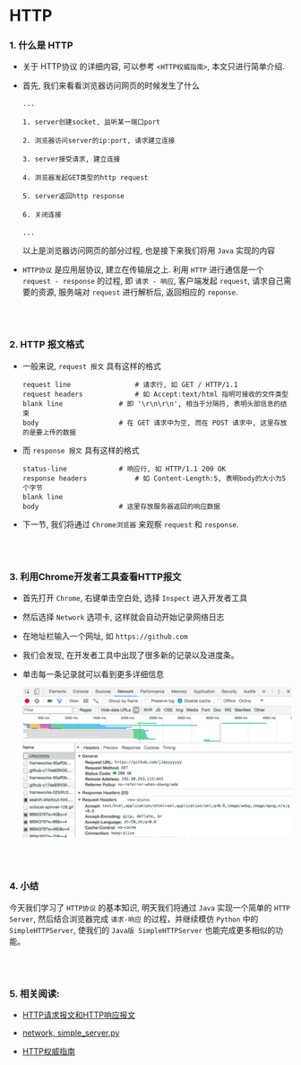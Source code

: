 #	HTTP

###	1. 什么是 HTTP

*	关于 HTTP协议 的详细内容, 可以参考 `<HTTP权威指南>`, 本文只进行简单介绍.

*	首先, 我们来看看浏览器访问网页的时候发生了什么

	```
	...

	1. server创建socket, 监听某一端口port

	2. 浏览器访问server的ip:port, 请求建立连接

	3. server接受请求, 建立连接

	4. 浏览器发起GET类型的http request

	5. server返回http response

	6. 关闭连接

	...
	```

	以上是浏览器访问网页的部分过程, 也是接下来我们将用 `Java` 实现的内容

*	`HTTP协议` 是应用层协议, 建立在传输层之上. 利用 `HTTP` 进行通信是一个 `request - response` 的过程, 即 `请求 - 响应`, 客户端发起 `request`, 请求自己需要的资源, 服务端对 `request` 进行解析后, 返回相应的 `reponse`.

<br><br>

###	2. HTTP 报文格式

*	一般来说, `request 报文` 具有这样的格式

	```
	request line				# 请求行, 如 GET / HTTP/1.1
	request headers				# 如 Accept:text/html 指明可接收的文件类型
	blank line				# 即 '\r\n\r\n', 相当于分隔符, 表明头部信息的结束
	body					# 在 GET 请求中为空, 而在 POST 请求中, 这里存放的是要上传的数据
	```

*	而 `response 报文` 具有这样的格式

	```
	status-line				# 响应行, 如 HTTP/1.1 200 OK
	response headers			# 如 Content-Length:5, 表明body的大小为5个字节
	blank line
	body					# 这里存放服务器返回的响应数据
	```

*	下一节, 我们将通过 `Chrome浏览器` 来观察 `request` 和 `response`.

<br><br>

###	3. 利用Chrome开发者工具查看HTTP报文

*	首先打开 `Chrome`, 右键单击空白处, 选择 `Inspect` 进入开发者工具

*	然后选择 `Network` 选项卡, 这样就会自动开始记录网络日志

*	在地址栏输入一个网址, 如 `https://github.com`

*	我们会发现, 在开发者工具中出现了很多新的记录以及进度条。

*	单击每一条记录就可以看到更多详细信息

	![inspect](https://github.com/jJayyyyyyy/SimpleHttpServer/blob/master/Day02/assets/inspect.png)

<br><br>

###	4. 小结

今天我们学习了 `HTTP协议` 的基本知识, 明天我们将通过 `Java` 实现一个简单的 `HTTP Server`, 然后结合浏览器完成 `请求-响应` 的过程，并继续模仿 `Python` 中的 `SimpleHTTPServer`, 使我们的 `Java版 SimpleHTTPServer` 也能完成更多相似的功能。

<br><br>

###	5. 相关阅读:

*	[HTTP请求报文和HTTP响应报文](https://www.cnblogs.com/sjm19910902/p/6423181.html)

*	[network, simple_server.py](https://github.com/jJayyyyyyy/network/tree/master/application_layer/http/simple_server)

*	[HTTP权威指南](https://github.com/jJayyyyyyy/SimpleHttpServer/blob/master/Day02/assets/HTTP_The_Definitive_Guide.pdf)

<br><br>
